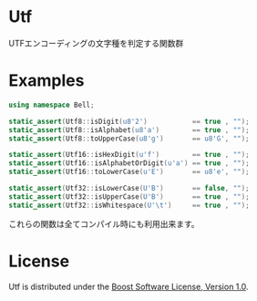 # Utf
UTFエンコーディングの文字種を判定する関数群

# Examples
```cpp
using namespace Bell;

static_assert(Utf8::isDigit(u8'2')           == true , "");
static_assert(Utf8::isAlphabet(u8'a')        == true , "");
static_assert(Utf8::toUpperCase(u8'g')       == u8'G', "");

static_assert(Utf16::isHexDigit(u'f')        == true , "");
static_assert(Utf16::isAlphabetOrDigit(u'a') == true , "");
static_assert(Utf16::toLowerCase(u'E')       == u8'e', "");

static_assert(Utf32::isLowerCase(U'B')       == false, "");
static_assert(Utf32::isUpperCase(U'B')       == true , "");
static_assert(Utf32::isWhitespace(U'\t')     == true , "");
```
これらの関数は全てコンパイル時にも利用出来ます。

# License
Utf is distributed under the [Boost Software License, Version 1.0](http://www.boost.org/LICENSE_1_0.txt).

